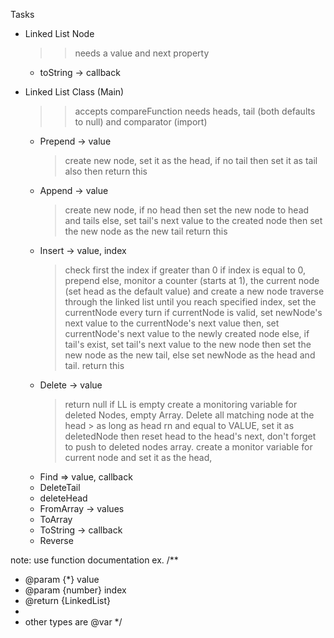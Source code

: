 Tasks
- Linked List Node
    >> needs a value and next property
    - toString -> callback

- Linked List Class (Main)
    >> accepts compareFunction
    >> needs heads, tail (both defaults to null) and comparator (import)
    - Prepend -> value
        > create new node, set it as the head, if no tail then set it as tail also then return this
    - Append -> value
        > create new node, if no head then set the new node to head and tails
        > else, set tail's next value to the created node then set the new node as the new tail
        > return this
    - Insert -> value, index
        > check first the index if greater than 0
        > if index is equal to 0, prepend
        > else, monitor a counter (starts at 1), the current node (set head as the default value) and create a new node
        > traverse through the linked list until you reach specified index, set the currentNode every turn
        > if currentNode is valid, set newNode's next value to the currentNode's next value then, set currentNode's next value to the newly created node
        > else, if tail's exist, set tail's next value to the new node then set the new node as the new tail, else set newNode as the head and tail.
        > return this
    - Delete -> value
        > return null if LL is empty
        > create a monitoring variable for deleted Nodes, empty Array.
        > Delete all matching node at the head
            > as long as head rn and equal to VALUE, set it as deletedNode then reset head to the head's next, don't forget to push to deleted nodes array.
        > create a monitor variable for current node and set it as the head, 
    - Find => value, callback
    - DeleteTail
    - deleteHead
    - FromArray -> values
    - ToArray 
    - ToString -> callback
    - Reverse 

note: use function documentation
ex.
   /**
   * @param {*} value
   * @param {number} index
   * @return {LinkedList}
   *
   * other types are @var
   */

